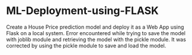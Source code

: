 # ML-Deployment-using-FLASK
Create a House Price prediction model and deploy it as a Web App using Flask on a local system.
Error encountered while trying to save the model with joblib module and retrieving the model with the pickle module. It was corrected by using the pickle module to save and load the model.
